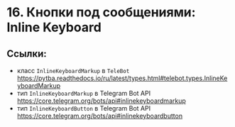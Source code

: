 # 16. Кнопки под сообщениями: Inline Keyboard

## Ссылки:
- класс `InlineKeyboardMarkup` в `TeleBot` https://pytba.readthedocs.io/ru/latest/types.html#telebot.types.InlineKeyboardMarkup
- тип `InlineKeyboardMarkup` в Telegram Bot API https://core.telegram.org/bots/api#inlinekeyboardmarkup
- тип `InlineKeyboardButton` в Telegram Bot API https://core.telegram.org/bots/api#inlinekeyboardbutton
